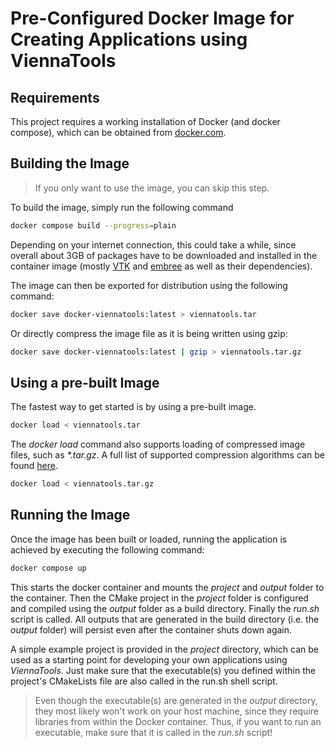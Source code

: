 # Pre-Configured Docker Image for Creating Applications using ViennaTools

## Requirements

This project requires a working installation of Docker (and docker compose), which can be obtained from [docker.com](https://www.docker.com/).

## Building the Image

> If you only want to use the image, you can skip this step.

To build the image, simply run the following command
```bash
docker compose build --progress=plain
```

Depending on your internet connection, this could take a while, since overall about 3GB of packages have to be downloaded and installed in the container image (mostly [VTK](https://vtk.org/) and [embree](https://www.embree.org/) as well as their dependencies).

The image can then be exported for distribution using the following command:

```bash
docker save docker-viennatools:latest > viennatools.tar
```

Or directly compress the image file as it is being written using gzip:

```bash
docker save docker-viennatools:latest | gzip > viennatools.tar.gz
```

## Using a pre-built Image

The fastest way to get started is by using a pre-built image.
```bash
docker load < viennatools.tar
```

The _docker load_ command also supports loading of compressed image files, such as _*.tar.gz_. A full list of supported compression algorithms can be found [here](https://docs.docker.com/engine/reference/commandline/load/).

```bash
docker load < viennatools.tar.gz
```

## Running the Image

Once the image has been built or loaded, running the application is achieved by executing the following command:

```bash
docker compose up
```

This starts the docker container and mounts the _project_ and _output_ folder to the container. Then the CMake project in the _project_ folder is configured and compiled using the _output_ folder as a build directory. Finally the _run.sh_ script is called. All outputs that are generated in the build directory (i.e. the _output_ folder) will persist even after the container shuts down again.

A simple example project is provided in the _project_ directory, which can be used as a starting point for developing your own applications using _ViennaTools_. Just make sure that the executable(s) you defined within the project's CMakeLists file are also called in the run.sh shell script.

> Even though the executable(s) are generated in the _output_ directory, they most likely won't work on your host machine, since they require libraries from within the Docker container. Thus, if you want to run an executable, make sure that it is called in the _run.sh_ script!  
